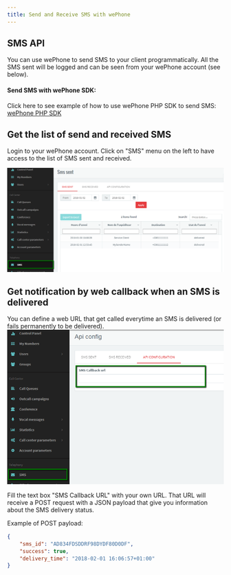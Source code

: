 ```yaml
---
title: Send and Receive SMS with wePhone
---
```


## SMS API

You can use wePhone to send SMS to your client programmatically. All the SMS sent will be logged and can be seen from your wePhone account (see below).

#### Send SMS with wePhone SDK: 
Click here to see example of how to use wePhone PHP SDK to send SMS: [wePhone PHP SDK](/wephone_php_sdk)

## Get the list of send and received SMS

Login to your wePhone account. Click on "SMS" menu on the left to have access to the list of SMS sent and received.

![SMS Sent](/images/sms_sent.png)


## Get notification by web callback when an SMS is delivered

You can define a web URL that get called everytime an SMS is delivered (or fails permanently to be delivered).
![SMS Sent](/images/sms_api_config.png)

Fill the text box "SMS Callback URL" with your own URL. That URL will receive a POST request with a JSON payload that give you information about the SMS delivery status. 

Example of POST payload:

```JSON
{
    "sms_id": "AD834FDSDDRF98DYDF80D0DF",
    "success": true,
    "delivery_time": "2018-02-01 16:06:57+01:00"
}
```